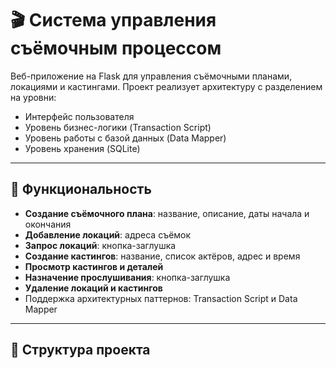# 🎬 Система управления съёмочным процессом

Веб-приложение на Flask для управления съёмочными планами, локациями и кастингами. Проект реализует архитектуру с разделением на уровни:
- Интерфейс пользователя
- Уровень бизнес-логики (Transaction Script)
- Уровень работы с базой данных (Data Mapper)
- Уровень хранения (SQLite)

---

## 🚀 Функциональность

- **Создание съёмочного плана**: название, описание, даты начала и окончания
- **Добавление локаций**: адреса съёмок
- **Запрос локаций**: кнопка-заглушка
- **Создание кастингов**: название, список актёров, адрес и время
- **Просмотр кастингов и деталей**
- **Назначение прослушивания**: кнопка-заглушка
- **Удаление локаций и кастингов**
- Поддержка архитектурных паттернов: Transaction Script и Data Mapper

---

## 📂 Структура проекта

